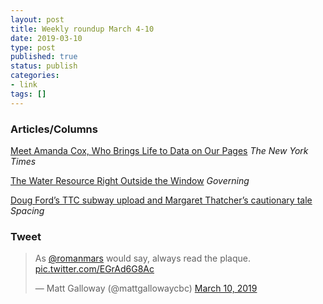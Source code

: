 ```yaml
---
layout: post
title: Weekly roundup March 4-10
date: 2019-03-10
type: post
published: true
status: publish
categories:
- link
tags: []
---
```


### Articles/Columns

[Meet Amanda Cox, Who Brings Life to Data on Our Pages](https://www.nytimes.com/2019/02/28/reader-center/data-visualization-editor-amanda-cox.html "Meet Amanda Cox, Who Brings Life to Data on Our Pages. By Jake Lucas") *The New York Times*

[The Water Resource Right Outside the Window](http://www.governing.com/gov-institute/voices/col-conservation-grass-reducing-outdoor-water-use.html "The Water Resource Right Outside the Window. By Mary Ann Dickinson") *Governing*

[Doug Ford’s TTC subway upload and Margaret Thatcher’s cautionary tale](http://spacing.ca/toronto/2019/02/13/doug-fords-ttc-subway-upload-and-margaret-thatchers-cautionary-tale/ "Doug Ford’s TTC subway upload and Margaret Thatcher’s cautionary tale. By Tricia Wood") *Spacing*

### Tweet

<blockquote class="twitter-tweet" data-lang="en"><p lang="en" dir="ltr">As <a href="https://twitter.com/romanmars?ref_src=twsrc%5Etfw">@romanmars</a> would say, always read the plaque. <a href="https://t.co/EGrAd6G8Ac">pic.twitter.com/EGrAd6G8Ac</a></p>&mdash; Matt Galloway (@mattgallowaycbc) <a href="https://twitter.com/mattgallowaycbc/status/1104766502627098624?ref_src=twsrc%5Etfw">March 10, 2019</a></blockquote> <script async src="https://platform.twitter.com/widgets.js" charset="utf-8"></script> 
